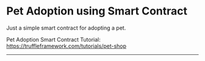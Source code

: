 
# Pet Adoption using Smart Contract

Just a simple smart contract for adopting a pet. 

Pet Adoption Smart Contract Tutorial: https://truffleframework.com/tutorials/pet-shop


-----------------------------------------------------------------------------------------------------

